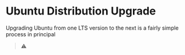 # Ubuntu Distribution Upgrade

Upgrading Ubuntu from one LTS version to the next is a fairly simple process in principal

> :warning:
